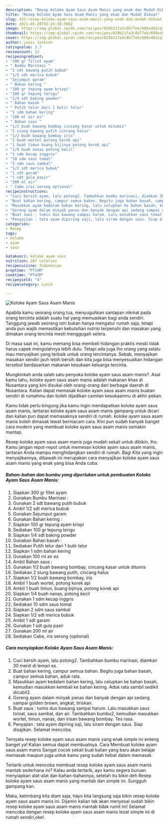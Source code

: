 ```yaml
---
description: "Resep Koloke Ayam Saus Asam Manis yang enak dan Mudah Dibuat"
title: "Resep Koloke Ayam Saus Asam Manis yang enak dan Mudah Dibuat"
slug: 423-resep-koloke-ayam-saus-asam-manis-yang-enak-dan-mudah-dibuat
date: 2021-05-20T02:24:38.566Z
image: https://img-global.cpcdn.com/recipes/029b11fa3c8b77eb/680x482cq70/koloke-ayam-saus-asam-manis-foto-resep-utama.jpg
thumbnail: https://img-global.cpcdn.com/recipes/029b11fa3c8b77eb/680x482cq70/koloke-ayam-saus-asam-manis-foto-resep-utama.jpg
cover: https://img-global.cpcdn.com/recipes/029b11fa3c8b77eb/680x482cq70/koloke-ayam-saus-asam-manis-foto-resep-utama.jpg
author: Louis Jackson
ratingvalue: 3.7
reviewcount: 12
recipeingredient:
- "300 gr fillet ayam"
- " Bumbu Marinasi "
- "2 sdt bawang putih bubuk"
- "1/2 sdt merica bubuk"
- "Sejumput garam"
- " Bahan kering "
- "100 gr tepung ayam krispi"
- "100 gr tepung terigu"
- "1/4 sdt baking powder"
- " Bahan basah "
- " Putih telur dari 1 butir telur"
- "1 sdm bahan kering"
- "100 ml air es"
- " Bahan saus "
- "1/2 buah bawang bombay cincang kasar untuk ditumis"
- "2 siung bawang putih cincang halus"
- "1/2 buah bawang bombay iris"
- "1 buah wortel potong korek api"
- "1 buah timun buang bijinya potong korek api"
- "1/4 buah nanas potong kecil"
- "1 sdm kecap inggris"
- "10 sdm saus tomat"
- "2 sdm saus sambal"
- "1/2 sdt merica bubuk"
- "1 sdt garam"
- "1 sdt gula pasir"
- "200 ml air"
- " Cabe iris serong optional"
recipeinstructions:
- "Cuci bersih ayam, lalu potong2. Tambahkan bumbu marinasi, diamkan 30 menit di lemari es."
- "Buat bahan kering, campur semua bahan. Begitu juga bahan basah, campur semua bahan, aduk rata."
- "Masukkan ayam kedalam bahan kering, lalu celupkan ke bahan basah, kemudian masukkan kembali ke bahan kering. Aduk rata sambil sedikit dicubit2."
- "Goreng ayam dalam minyak panas dan banyak dengan api sedang sampai golden brown, angkat, tiriskan."
- "Buat saus : tumis duo bawang sampai harum. Lalu masukkan saus tomat, saus sambal, dan air. Tambahkan bumbu2, kemudian masukkan wortel, timun, nanas, dan irisan bawang bombay. Tes rasa."
- "Penyajian : tata ayam dipiring saji, lalu siram dengan saus. Siap disajikan. Selamat mencoba."
categories:
- Resep
tags:
- koloke
- ayam
- saus

katakunci: koloke ayam saus 
nutrition: 287 calories
recipecuisine: Indonesian
preptime: "PT14M"
cooktime: "PT43M"
recipeyield: "4"
recipecategory: Lunch

---
```



![Koloke Ayam Saus Asam Manis](https://img-global.cpcdn.com/recipes/029b11fa3c8b77eb/680x482cq70/koloke-ayam-saus-asam-manis-foto-resep-utama.jpg)

Apabila kamu seorang orang tua, menyuguhkan santapan nikmat pada orang tercinta adalah suatu hal yang memuaskan bagi anda sendiri. Tanggung jawab seorang istri bukan hanya mengatur rumah saja, tetapi anda pun wajib memastikan kebutuhan nutrisi terpenuhi dan masakan yang dimakan orang tercinta mesti menggugah selera.

Di masa  saat ini, kamu memang bisa membeli hidangan praktis meski tidak harus capek mengolahnya lebih dulu. Tetapi ada juga lho orang yang selalu mau menyajikan yang terbaik untuk orang tercintanya. Sebab, menyajikan masakan sendiri jauh lebih bersih dan kita juga bisa menyesuaikan hidangan tersebut berdasarkan makanan kesukaan keluarga tercinta. 



Mungkinkah anda salah satu penyuka koloke ayam saus asam manis?. Asal kamu tahu, koloke ayam saus asam manis adalah makanan khas di Nusantara yang kini disukai oleh orang-orang dari berbagai daerah di Nusantara. Kalian dapat memasak koloke ayam saus asam manis buatan sendiri di rumahmu dan boleh dijadikan camilan kesukaanmu di akhir pekan.

Kamu tidak perlu bingung jika kamu ingin mendapatkan koloke ayam saus asam manis, lantaran koloke ayam saus asam manis gampang untuk dicari dan kalian pun dapat memasaknya sendiri di rumah. koloke ayam saus asam manis boleh dimasak lewat bermacam cara. Kini pun sudah banyak banget cara modern yang membuat koloke ayam saus asam manis semakin mantap.

Resep koloke ayam saus asam manis juga mudah sekali untuk dibikin, lho. Kamu jangan repot-repot untuk memesan koloke ayam saus asam manis, lantaran Anda mampu menghidangkan sendiri di rumah. Bagi Kita yang ingin menyajikannya, dibawah ini merupakan cara menyajikan koloke ayam saus asam manis yang enak yang bisa Anda coba.

<!--inarticleads1-->

##### Bahan-bahan dan bumbu yang diperlukan untuk pembuatan Koloke Ayam Saus Asam Manis:

1. Siapkan 300 gr fillet ayam
1. Gunakan  Bumbu Marinasi :
1. Gunakan 2 sdt bawang putih bubuk
1. Ambil 1/2 sdt merica bubuk
1. Gunakan Sejumput garam
1. Gunakan  Bahan kering :
1. Siapkan 100 gr tepung ayam krispi
1. Sediakan 100 gr tepung terigu
1. Siapkan 1/4 sdt baking powder
1. Gunakan  Bahan basah :
1. Sediakan  Putih telur dari 1 butir telur
1. Siapkan 1 sdm bahan kering
1. Gunakan 100 ml air es
1. Ambil  Bahan saus :
1. Gunakan 1/2 buah bawang bombay, cincang kasar untuk ditumis
1. Sediakan 2 siung bawang putih, cincang halus
1. Siapkan 1/2 buah bawang bombay, iris
1. Ambil 1 buah wortel, potong korek api
1. Ambil 1 buah timun, buang bijinya, potong korek api
1. Siapkan 1/4 buah nanas, potong kecil
1. Gunakan 1 sdm kecap inggris
1. Sediakan 10 sdm saus tomat
1. Siapkan 2 sdm saus sambal
1. Siapkan 1/2 sdt merica bubuk
1. Ambil 1 sdt garam
1. Gunakan 1 sdt gula pasir
1. Gunakan 200 ml air
1. Sediakan  Cabe, iris serong (optional)




<!--inarticleads2-->

##### Cara menyiapkan Koloke Ayam Saus Asam Manis:

1. Cuci bersih ayam, lalu potong2. Tambahkan bumbu marinasi, diamkan 30 menit di lemari es.
1. Buat bahan kering, campur semua bahan. Begitu juga bahan basah, campur semua bahan, aduk rata.
1. Masukkan ayam kedalam bahan kering, lalu celupkan ke bahan basah, kemudian masukkan kembali ke bahan kering. Aduk rata sambil sedikit dicubit2.
1. Goreng ayam dalam minyak panas dan banyak dengan api sedang sampai golden brown, angkat, tiriskan.
1. Buat saus : tumis duo bawang sampai harum. Lalu masukkan saus tomat, saus sambal, dan air. Tambahkan bumbu2, kemudian masukkan wortel, timun, nanas, dan irisan bawang bombay. Tes rasa.
1. Penyajian : tata ayam dipiring saji, lalu siram dengan saus. Siap disajikan. Selamat mencoba.




Ternyata resep koloke ayam saus asam manis yang enak simple ini enteng banget ya! Kalian semua dapat membuatnya. Cara Membuat koloke ayam saus asam manis Sangat cocok sekali buat kalian yang baru akan belajar memasak maupun juga untuk kamu yang sudah hebat dalam memasak.

Tertarik untuk mencoba membuat resep koloke ayam saus asam manis mantab sederhana ini? Kalau anda tertarik, ayo kamu segera buruan menyiapkan alat-alat dan bahan-bahannya, setelah itu bikin deh Resep koloke ayam saus asam manis yang mantab dan simple ini. Sungguh gampang kan. 

Maka, ketimbang kita diam saja, hayo kita langsung saja bikin resep koloke ayam saus asam manis ini. Dijamin kalian tak akan menyesal sudah bikin resep koloke ayam saus asam manis mantab tidak rumit ini! Selamat mencoba dengan resep koloke ayam saus asam manis lezat simple ini di rumah sendiri,oke!.

